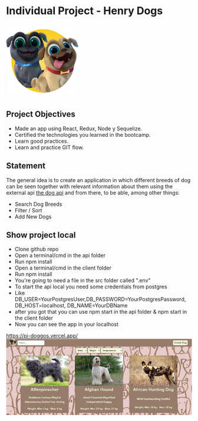 
# Individual Project - Henry Dogs

<img height="200" src="./dog.png" />

## Project Objectives

- Made an app using React, Redux, Node y Sequelize.
- Certified the technologies you learned in the bootcamp.
- Learn good practices.
- Learn and practice GIT flow.
## Statement

The general idea is to create an application in which different breeds of dog can be seen together with relevant information about them using the external api [the dog api](https://thedogapi.com/) and from there, to be able, among other things:

- Search Dog Breeds
- Filter / Sort
- Add New Dogs

## Show project local

- Clone github repo
- Open a terminal/cmd in the api folder
- Run npm install
- Open a terminal/cmd in the client folder
- Run npm install
- You're going to need a file in the src folder called ".env"
- To start the api local you need some credentials from postgres
- Like DB_USER=YourPostgresUser,DB_PASSWORD=YourPostgresPassword, DB_HOST=localhost, DB_NAME=YourDBName
- after you got that you can use npm start in the api folder & npm start in the client folder
- Now you can see the app in your localhost

https://pi-doggos.vercel.app/
![pi-doggos](https://github.com/MarkedOliv/MarkedOliv/blob/main/PI-Doggos.jpeg)
